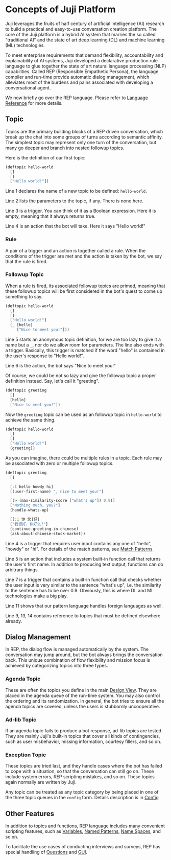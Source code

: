 # Concepts of Juji Platform

Juji leverages the fruits of half century of artificial
intelligence (AI) research to build a practical and easy-to-use conversation
creation platform. The core of the Juji platform is a hybrid AI system that marries the
so called "traditional AI" and the state of art deep learning (DL) and machine
learning (ML) technologies.

To meet enterprise requirements that demand flexibility, accountability and
explainability of AI systems, Juji developed a declarative production rule
language to glue together the state of art natural language processing (NLP)
capabilities. Called REP (Responsible Empathetic Persona), the language compiler
and run-time provide automatic dialog management, which alleviates most of the
burdens and pains associated with developing a conversational agent.

We now briefly go over the REP language. Please refer to [Language
Reference](reference.md) for more details.

## Topic

Topics are the primary building blocks of a REP driven conversation, which break
up the chat into some groups of turns according to semantic affinity. The
simplest topic may represent only one turn of the conversation, but many go
deeper and branch into nested followup topics.

Here is the definition of our first topic:

```clojure
(deftopic hello-world
  []
  []
  ["Hello world!"])
```

Line 1 declares the name of a new topic to be defined: `hello-world`.

Line 2 lists the parameters to the topic, if any. There is none here.

Line 3 is a trigger. You can think of it as a Boolean expression. Here it is empty,
meaning that it always returns true.

Line 4 is an action that the bot will take. Here it says "Hello world!"

### Rule

A pair of a trigger and an action is together called a rule. When the conditions
of the trigger are met and the action is taken by the bot, we say that the rule is fired.

### Followup Topic

When a rule is fired, its associated followup topics are primed, meaning that
these followup topics will be first considered in the bot's quest to come up something
to say.

```clojure
(deftopic hello-world
  []
  []
  ["Hello world!"]
  (_ [hello]
     ["Nice to meet you!"]))

```
Line 5 starts an anonymous topic definition, for we are too lazy to give it a
name but a `_`, nor do we allow room for parameters. The line also ends with a
trigger. Basically, this trigger is matched if the word "hello" is contained in
the user's response to "Hello world!".

Line 6 is the action, the bot says "Nice to meet you!"

Of course, we could be not so lazy and give the followup topic a proper
definition instead. Say, let's call it "greeting".

```clojure
(deftopic greeting
  []
  [hello]
  ["Nice to meet you!"])

```

Now the `greeting` topic can be used as an followup topic in `hello-world` to
achieve the same thing.

```clojure
(deftopic hello-world
  []
  []
  ["Hello world!"]
  (greeting))

```

As you can imagine, there could be multiple rules in a topic. Each rule may be
associated with zero or multiple followup topics.

```clojure
(deftopic greeting
  []

  [:1 hello howdy hi]
  [(user-first-name) ", nice to meet you!"]

  [(> (max-similarity-score ["what's up"]) 0.9)]
  ["Nothing much, you?"]
  (handle-whats-up)

  [[:1 你 您]好]
  ["我很好，你好么?"]
  (continue-greeting-in-chinese)
  (ask-about-chinese-stock-market))

```
Line 4 is a trigger that requires user input contains any one of "hello", "howdy" or "hi". For details of the match patterns, see [Match Patterns](reference.md#match)

Line 5 is an action that includes a system built-in function call that returns the user's
first name. In addition to producing text output, functions can do arbitrary
things.

Line 7 is a trigger that contains a built-in function call that checks whether
the user input is very similar to the sentence "what's up", i.e. the similarity
to the sentence has to be over 0.9. Obviously, this is where DL and ML
technologies make a big play.

Line 11 shows that our pattern language handles foreign languages as well.

Line 9, 13, 14 contains reference to topics that must be defined elsewhere
already.

## Dialog Management

In REP, the dialog flow is managed automatically by the system. The conversation
may jump around, but the bot always brings the conversation back. This unique
combination of flow flexibility and mission focus is achieved by categorizing
topics into three types.

### Agenda Topic

These are often the topics you define in the main [Design View](design.md). They
are placed in the agenda queue of the run-time system. You may also control the
ordering and its randomization. In general, the bot tries to ensure all the
agenda topics are covered, unless the users is stubbornly uncooperative.

### Ad-lib Topic

If an agenda topic fails to produce a bot response, ad-lib topics are tested.
They are mainly Juji's built-in topics that cover all kinds of
contingencies, such as user misbehavior, missing information, courtesy fillers,
and so on.

### Exception Topic

These topics are tried last, and they handle cases where the bot has failed to
cope with a situation, so that the conversation can still go on. These include
system errors, REP scripting mistakes, and so on. These topics again normally are
written by Juji.

Any topic can be treated as any topic category by being placed in one of the
three topic queues in the `config` form. Details description is in [Config](reference.md#config)

## Other Features

In addition to topics and functions, REP language includes many convenient scripting
features, such as [Variables](reference.md#variable), [Named
Patterns](reference.md#named-pattern), [Name Spaces](reference.md#namespace), and so on.

To facilitate the use cases of conducting interviews and surveys, REP has
special handling of
[Questions](reference.md#question) and [GUI](reference.md#gui).
